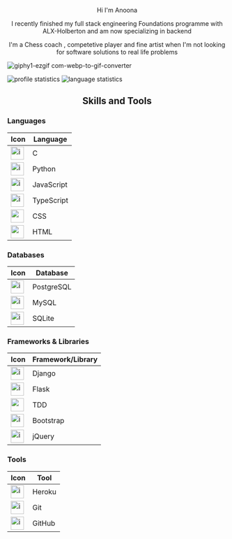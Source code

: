 <p align=center> Hi  I'm  Anoona </p>
<p align=center> I recently finished my full stack engineering Foundations programme with ALX-Holberton and am  now specializing in backend </p>

 <p align=center>I'm a Chess coach , competetive player and  fine artist when I'm not looking for software solutions to real life problems </p>

![giphy1-ezgif com-webp-to-gif-converter](https://github.com/Anoonaa/Anoonaa/assets/122968120/56cc4514-b530-4dfa-8ad0-fb65e04eeb5f)

<img src="http://github-profile-summary-cards.vercel.app/api/cards/profile-details?username=Anoonaa&theme=github" alt="profile statistics"/>  <img src="https://github-readme-stats.vercel.app/api/top-langs?username=Anoonaa&layout=compact" alt="language statistics"/>

##  <p align=center> Skills and Tools </p>


### Languages

| Icon | Language |
| --- | --- |
| <img src="https://user-images.githubusercontent.com/25181517/192106070-46255bcf-65e6-4c6b-a296-bf8d0d8fb2a7.png" alt="icon" width="30" height="30" /> | C |
| <img src="https://techstack-generator.vercel.app/python-icon.svg" alt="icon" width="30" height="30" /> | Python |
| <img src="https://techstack-generator.vercel.app/js-icon.svg" alt="icon" width="30" height="30" /> | JavaScript |
| <img src="https://techstack-generator.vercel.app/ts-icon.svg" alt="icon" width="30" height="30" /> | TypeScript |
| <img height=30 src="https://cdn.jsdelivr.net/gh/devicons/devicon/icons/css3/css3-original.svg"/> | CSS |
| <img height=30 src="https://cdn.jsdelivr.net/gh/devicons/devicon/icons/html5/html5-original.svg"/> | HTML |

### Databases

| Icon | Database |
| --- | --- |
| <img src="https://cdn.jsdelivr.net/gh/devicons/devicon/icons/postgresql/postgresql-original.svg" alt="icon" width="30" height="30" /> | PostgreSQL |
| <img src="https://techstack-generator.vercel.app/mysql-icon.svg" alt="icon" width="30" height="30" /> | MySQL |
| <img src="https://cdn.jsdelivr.net/gh/devicons/devicon/icons/sqlite/sqlite-original.svg" alt="icon" width="30" height="30" /> | SQLite |
### Frameworks & Libraries
| Icon | Framework/Library |
| --- | --- |
| <img src="https://cdn.jsdelivr.net/npm/devicon-2.2@2.2.0/icons/django/django-original.svg" alt="icon" width="30" height="30" /> | Django |
| <img src="https://cdn.jsdelivr.net/gh/devicons/devicon/icons/flask/flask-original.svg" alt="icon" width="30" height="30" /> | Flask |
| <img width=30 src="https://user-images.githubusercontent.com/27622683/192119394-0284fdfc-3ad2-460c-8b57-5ed13a2cbfc0.png"/> | TDD |
| <img src="https://cdn.jsdelivr.net/gh/devicons/devicon/icons/bootstrap/bootstrap-original.svg" alt="icon" width="30" height="30" /> | Bootstrap |
| <img src="https://cdn.jsdelivr.net/gh/devicons/devicon/icons/jquery/jquery-original.svg" alt="icon" width="30" height="30" /> | jQuery |

### Tools

| Icon | Tool |
| --- | --- |
| <img src="https://cdn.jsdelivr.net/gh/devicons/devicon/icons/heroku/heroku-original.svg" alt="icon" width="30" height="30" /> | Heroku |
| <img src="https://cdn.jsdelivr.net/gh/devicons/devicon/icons/git/git-original.svg" alt="icon" width="30" height="30" /> | Git |
| <img src="https://techstack-generator.vercel.app/github-icon.svg" alt="icon"  width="30" height="30" /> | GitHub |
